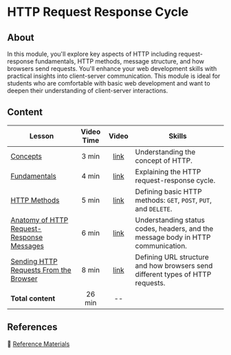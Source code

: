 <!-- ! Do not delete or rename this file! -->
<h1>
  <span class="prefix"></span>
  <span class="headline">HTTP Request Response Cycle</span>
</h1>

## About

In this module, you'll explore key aspects of HTTP including request-response fundamentals, HTTP methods, message structure, and how browsers send requests. You'll enhance your web development skills with practical insights into client-server communication. This module is ideal for students who are comfortable with basic web development and want to deepen their understanding of client-server interactions.

## Content

| Lesson                                                                                              | Video Time |                            Video                             | Skills                                                                           |
| --------------------------------------------------------------------------------------------------- | :--------: | :----------------------------------------------------------: | -------------------------------------------------------------------------------- |
| [Concepts](../concepts/README.md)                                                                   |   3 min    | [link](https://generalassembly.wistia.com/medias/7src9k3wxy) | Understanding the concept of HTTP.                                               |
| [Fundamentals](../fundamentals/README.md)                                                           |   4 min    | [link](https://generalassembly.wistia.com/medias/vqjjf3kk5c) | Explaining the HTTP request-response cycle.                                      |
| [HTTP Methods](../http-methods/README.md)                                                           |   5 min    | [link](https://generalassembly.wistia.com/medias/yi7ab0q4wt) | Defining basic HTTP methods: `GET`, `POST`, `PUT`, and `DELETE`.                 |
| [Anatomy of HTTP Request-Response Messages](../anatomy-of-http-request-response-messages/README.md) |   6 min    | [link](https://generalassembly.wistia.com/medias/soq4y94tal) | Understanding status codes, headers, and the message body in HTTP communication. |
| [Sending HTTP Requests From the Browser](../sending-http-requests-from-the-browser/README.md)       |   8 min    | [link](https://generalassembly.wistia.com/medias/zhfx7embhz) | Defining URL structure and how browsers send different types of HTTP requests.   |
| **Total content**                                                                                   |   26 min   |                              --                              |                                                                                  |

## References

📖 [Reference Materials](../references/README.md)
